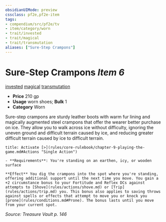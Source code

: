 ```yaml
---
obsidianUIMode: preview
cssclass: pf2e,pf2e-item
tags:
- compendium/src/pf2e/tv
- item/category/worn
- trait/invested
- trait/magical
- trait/transmutation
aliases: ["Sure-Step Crampons"]
---
```

# Sure-Step Crampons *Item 6*  
[invested](rules/traits/invested.md)  [magical](rules/traits/magical.md)  [transmutation](rules/traits/transmutation.md)  

- **Price** 210 gp
- **Usage** worn shoes; **Bulk** 1
- **Category** Worn

Sure-step crampons are sturdy leather boots with warm fur lining and magically augmented steel crampons that offer the wearer better purchase on ice. They allow you to walk across ice without difficulty, ignoring the uneven ground and difficult terrain caused by ice, and reducing greater difficult terrain caused by ice to difficult terrain.

```ad-embed-ability
title: Activate [>](rules/core-rulebook/chapter-9-playing-the-game.md#Actions "Single Action")

- **Requirements**: You're standing on an earthen, icy, or wooden surface

**Effect** You dig the crampons into the spot where you're standing, offering additional support until the next time you move. You gain a +2 circumstance bonus to your Fortitude and Reflex DCs against attempts to [Shove](rules/actions/shove.md) or [Trip](rules/actions/trip.md) you. This bonus also applies to saving throws against spells or effects that attempt to move you or knock you [prone](rules/conditions.md#Prone). The bonus lasts until you move from your current spot.
```

*Source: Treasure Vault p. 146*